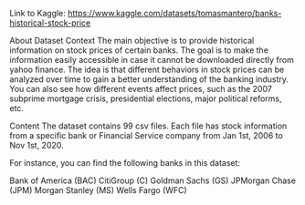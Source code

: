 Link to Kaggle: https://www.kaggle.com/datasets/tomasmantero/banks-historical-stock-price

About Dataset
Context
The main objective is to provide historical information on stock prices of certain banks. The goal is to make the information easily accessible in case it cannot be downloaded directly from yahoo finance. The idea is that different behaviors in stock prices can be analyzed over time to gain a better understanding of the banking industry. You can also see how different events affect prices, such as the 2007 subprime mortgage crisis, presidential elections, major political reforms, etc.

Content
The dataset contains 99 csv files. Each file has stock information from a specific bank or Financial Service company from Jan 1st, 2006 to Nov 1st, 2020.

For instance, you can find the following banks in this dataset:

Bank of America (BAC)
CitiGroup (C)
Goldman Sachs (GS)
JPMorgan Chase (JPM)
Morgan Stanley (MS)
Wells Fargo (WFC)
